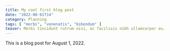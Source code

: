 ```yaml
---
title: My cool first blog post
date: "2022-08-01T14"
category: Planning
tags: [ "morbi", "venenatis", "bibendum" ]
teaser: Morbi tincidunt rutrum nisi, ac facilisis nibh ullamcorper eu. Maecenas rhoncus sapien sed odio finibus, at scelerisque augue mattis.
---
```


This is a blog post for August 1, 2022.